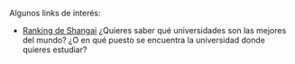 Algunos links de interés:

* [Ranking de Shangai](http://www.shanghairanking.com)
  ¿Quieres saber qué universidades son las mejores del mundo? ¿O en qué puesto
  se encuentra la universidad donde quieres estudiar?



